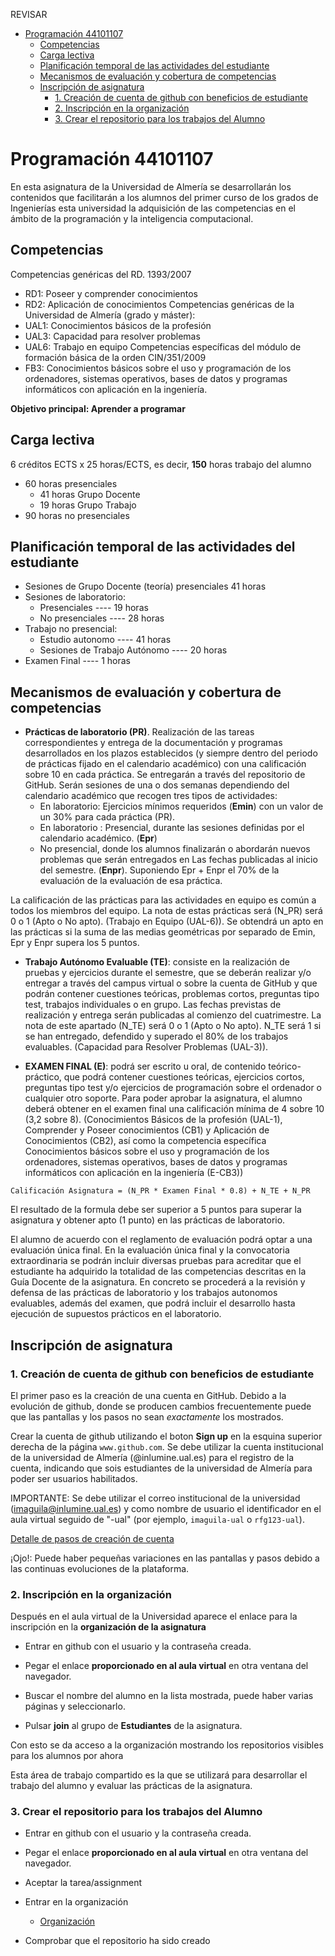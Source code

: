 
REVISAR

<!-- TOC -->

- [Programación 44101107](#programación-44101107)
  - [Competencias](#competencias)
  - [Carga lectiva](#carga-lectiva)
  - [Planificación temporal de las actividades del estudiante](#planificación-temporal-de-las-actividades-del-estudiante)
  - [Mecanismos de evaluación y cobertura de competencias](#mecanismos-de-evaluación-y-cobertura-de-competencias)
  - [Inscripción de asignatura](#inscripción-de-asignatura)
    - [1. Creación de  cuenta de github con beneficios de estudiante](#1-creación-de--cuenta-de-github-con-beneficios-de-estudiante)
    - [2. Inscripción en la organización](#2-inscripción-en-la-organización)
    - [3. Crear el repositorio para los trabajos del Alumno](#3-crear-el-repositorio-para-los-trabajos-del-alumno)

<!-- /TOC -->

# Programación 44101107

En esta asignatura de la Universidad de Almería se desarrollarán los contenidos que facilitarán a los alumnos del primer curso de los grados de Ingenierías esta universidad la adquisición de las competencias en el ámbito de la programación y la inteligencia computacional.

## Competencias

Competencias genéricas del RD. 1393/2007
  - RD1: Poseer y comprender conocimientos
  - RD2: Aplicación de conocimientos
Competencias genéricas de la Universidad de Almería (grado y máster):
  - UAL1: Conocimientos básicos de la profesión
  - UAL3: Capacidad para resolver problemas
  - UAL6: Trabajo en equipo
Competencias específicas del módulo de formación básica de la orden CIN/351/2009
  - FB3: Conocimientos básicos sobre el uso y programación de los ordenadores, sistemas operativos, bases de datos y programas informáticos con aplicación en la ingeniería.

**Objetivo principal: Aprender a programar**



## Carga lectiva

6 créditos ECTS x 25 horas/ECTS, es decir,  **150** horas trabajo del alumno

- 60 horas presenciales
  - 41 horas Grupo Docente
  - 19 horas Grupo Trabajo
- 90 horas no presenciales

	
## Planificación temporal de las actividades del estudiante

- Sesiones de Grupo Docente (teoría)  presenciales   41 horas
- Sesiones de laboratorio:
	- Presenciales     ----          19 horas
	- No presenciales  ----          28 horas
- Trabajo no presencial:
    - Estudio autonomo ---- 41 horas
    - Sesiones de Trabajo Autónomo  ---- 20 horas
- Examen Final ----   1 horas


## Mecanismos de evaluación y cobertura de competencias

- **Prácticas de laboratorio (PR)**. Realización de las tareas correspondientes y entrega de la documentación y programas desarrollados en los
plazos establecidos (y siempre dentro del periodo de prácticas fijado en el calendario académico) con una calificación sobre 10 en cada práctica. Se entregarán a través del repositorio de GitHub. Serán sesiones de una o dos semanas dependiendo del calendario académico que recogen tres tipos de actividades:
  - En laboratorio: Ejercicios mínimos requeridos (**Emin**) con un valor de un 30% para cada práctica (PR).
  - En laboratorio : Presencial, durante las sesiones definidas por el calendario académico. (**Epr**)
  - No presencial, donde los alumnos finalizarán o abordarán nuevos problemas que serán entregados en Las fechas publicadas al inicio del semestre. (**Enpr**). Suponiendo  Epr + Enpr el 70% de la evaluación de la evaluación de esa práctica.

La calificación de las prácticas para las actividades en equipo es común a todos los miembros del equipo. La nota de estas prácticas será (N_PR) será 0 o 1 (Apto o No apto). (Trabajo en Equipo (UAL-6)). Se obtendrá un apto en las prácticas si la suma de las medias geométricas por separado de Emin, Epr y Enpr supera los 5 puntos.


- **Trabajo Autónomo Evaluable (TE)**: consiste en la realización de  pruebas y ejercicios durante el semestre, que se deberán realizar y/o entregar a través del campus virtual o sobre la cuenta de GitHub y que podrán contener cuestiones teóricas, problemas cortos, preguntas tipo test, trabajos individuales o en grupo. Las fechas previstas de realización y entrega serán publicadas  al comienzo del cuatrimestre. La nota de este apartado (N_TE) será 0 o 1 (Apto o No apto). N_TE será 1 si se han entregado, defendido y superado el 80% de los trabajos evaluables. (Capacidad para Resolver Problemas (UAL-3)). 

-  **EXAMEN FINAL (E)**: podrá ser escrito u oral, de contenido teórico-práctico, que podrá contener cuestiones teóricas, ejercicios cortos, preguntas tipo test y/o ejercicios de programación sobre el ordenador o cualquier otro soporte. Para poder aprobar la asignatura, el alumno deberá obtener en el examen final una calificación mínima de 4 sobre 10 (3,2 sobre 8). (Conocimientos Básicos de la profesión (UAL-1), Comprender y Poseer conocimientos (CB1) y Aplicación de Conocimientos (CB2), así como la competencia específica Conocimientos básicos sobre el uso y programación de los ordenadores, sistemas operativos, bases de datos y programas informáticos con aplicación en la ingeniería (E-CB3))


```Calificación Asignatura = (N_PR * Examen Final * 0.8) + N_TE + N_PR```

El resultado de la formula debe ser superior a 5 puntos para superar la asignatura y obtener apto (1 punto) en las prácticas de laboratorio.

El alumno de acuerdo con el reglamento de evaluación podrá optar a una evaluación única final. En la evaluación única final y la convocatoria extraordinaria se podrán incluir diversas pruebas para acreditar que el estudiante ha adquirido la totalidad de las competencias descritas en la Guía Docente de la asignatura. En concreto se procederá a la revisión y defensa de las prácticas de laboratorio y los trabajos autonomos evaluables, además del examen, que podrá incluir el desarrollo hasta ejecución de supuestos prácticos en el laboratorio.


## Inscripción de asignatura

### 1. Creación de  cuenta de github con beneficios de estudiante 

El primer paso es la creación de una cuenta en GitHub. Debido a la evolución de github, donde se producen cambios frecuentemente puede que las pantallas y los pasos no sean *exactamente* los mostrados.

Crear la cuenta de github utilizando el boton **Sign up** en la esquina superior derecha de la página ```www.github.com```. Se debe utilizar la cuenta institucional de la universidad de Almería (@inlumine.ual.es) para el registro de la cuenta, indicando que sois estudiantes de la universidad de Almería para poder ser usuarios habilitados.

IMPORTANTE: Se debe utilizar el correo institucional de la universidad (imaguila@inlumine.ual.es) y como nombre de usuario el identificador en el aula virtual seguido de "-ual" (por ejemplo, ```imaguila-ual``` o ```rfg123-ual```).


[Detalle de pasos de creación de cuenta](creacioncuenta.md)

¡Ojo!: Puede haber pequeñas variaciones en las pantallas y pasos debido a las continuas evoluciones de la plataforma. 


### 2. Inscripción en la organización
Después en el aula virtual de la Universidad aparece el enlace para la inscripción en la **organización de la asignatura**

- Entrar en github con el usuario y la contraseña creada.

- Pegar el  enlace **proporcionado en al aula virtual**  en otra ventana del navegador.
  
- Buscar el nombre del alumno en la lista mostrada, puede haber varias páginas y seleccionarlo.
- Pulsar **join** al grupo de **Estudiantes** de la asignatura.

Con esto se  da acceso a la organización mostrando los repositorios visibles para los alumnos por ahora


Esta área de trabajo compartido es la que se utilizará para desarrollar el trabajo del alumno y evaluar las prácticas de la asignatura.

### 3. Crear el repositorio para los trabajos del Alumno

- Entrar en github con el usuario y la contraseña creada.

- Pegar el  enlace **proporcionado en al aula virtual** en otra ventana del navegador. 
- Aceptar la tarea/assignment
- Entrar en la organización

    - [Organización](https://github.com/24-25-Programacion-44101107)


- Comprobar que el repositorio ha sido creado




